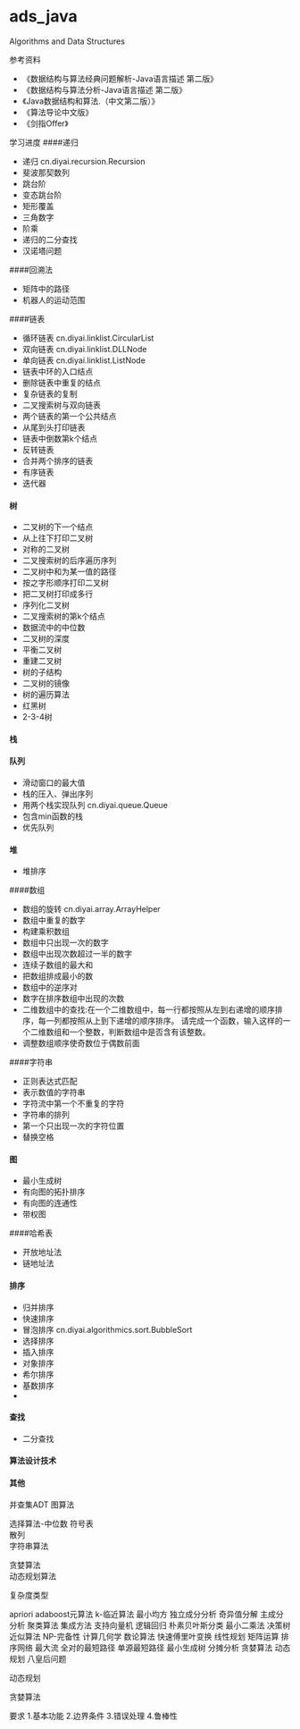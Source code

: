 # ads_java
Algorithms and Data Structures


参考资料

- 《数据结构与算法经典问题解析-Java语言描述 第二版》
- 《数据结构与算法分析-Java语言描述 第二版》
- 《Java数据结构和算法.（中文第二版）》
- 《算法导论中文版》
- 《剑指Offer》


学习进度
####递归
- 递归 cn.diyai.recursion.Recursion
- 斐波那契数列
- 跳台阶
- 变态跳台阶
- 矩形覆盖
- 三角数字
- 阶乘
- 递归的二分查找
- 汉诺塔问题



####回溯法
- 矩阵中的路径
- 机器人的运动范围

####链表
- 循环链表 cn.diyai.linklist.CircularList 
- 双向链表 cn.diyai.linklist.DLLNode 
- 单向链表 cn.diyai.linklist.ListNode 
- 链表中环的入口结点
- 删除链表中重复的结点
- 复杂链表的复制
- 二叉搜索树与双向链表
- 两个链表的第一个公共结点
- 从尾到头打印链表
- 链表中倒数第k个结点
- 反转链表
- 合并两个排序的链表
- 有序链表 
- 迭代器


#### 树
- 二叉树的下一个结点
- 从上往下打印二叉树
- 对称的二叉树
- 二叉搜索树的后序遍历序列
- 二叉树中和为某一值的路径
- 按之字形顺序打印二叉树
- 把二叉树打印成多行
- 序列化二叉树
- 二叉搜索树的第k个结点
- 数据流中的中位数
- 二叉树的深度
- 平衡二叉树
- 重建二叉树
- 树的子结构
- 二叉树的镜像
- 树的遍历算法
- 红黑树
- 2-3-4树

#### 栈


#### 队列
- 滑动窗口的最大值
- 栈的压入、弹出序列
- 用两个栈实现队列 cn.diyai.queue.Queue
- 包含min函数的栈
- 优先队列

#### 堆 
- 堆排序


####数组
- 数组的旋转 cn.diyai.array.ArrayHelper 
- 数组中重复的数字
- 构建乘积数组
- 数组中只出现一次的数字
- 数组中出现次数超过一半的数字
- 连续子数组的最大和
- 把数组排成最小的数
- 数组中的逆序对
- 数字在排序数组中出现的次数
- 二维数组中的查找:在一个二维数组中，每一行都按照从左到右递增的顺序排序，每一列都按照从上到下递增的顺序排序。
           请完成一个函数，输入这样的一个二维数组和一个整数，判断数组中是否含有该整数。
- 调整数组顺序使奇数位于偶数前面


####字符串
- 正则表达式匹配
- 表示数值的字符串
- 字符流中第一个不重复的字符
- 字符串的排列
- 第一个只出现一次的字符位置
- 替换空格

#### 图
- 最小生成树
- 有向图的拓扑排序
- 有向图的连通性
- 带权图


####哈希表
- 开放地址法
- 链地址法


#### 排序  
 - 归并排序
 - 快速排序
 - 冒泡排序 cn.diyai.algorithmics.sort.BubbleSort 
 - 选择排序
 - 插入排序
 - 对象排序
 - 希尔排序
 - 基数排序
 - 


#### 查找
 - 二分查找


#### 算法设计技术  



#### 其他
并查集ADT 
图算法 

选择算法-中位数 
符号表  
散列  
字符串算法  


贪婪算法  
动态规划算法  

复杂度类型  

apriori 
adaboost元算法 
k-临近算法 
最小均方 
独立成分分析 
奇异值分解 
主成分分析 
聚类算法 
集成方法 
支持向量机 
逻辑回归 
朴素贝叶斯分类 
最小二乘法 
决策树 
近似算法 
NP-完备性 
计算几何学 
数论算法 
快速傅里叶变换 
线性规划 
矩阵运算 
排序网络 
最大流 
全对的最短路径 
单源最短路径 
最小生成树 
分摊分析 
贪婪算法 
动态规划 
八皇后问题 



动态规划


贪婪算法


要求
1.基本功能
2.边界条件
3.错误处理
4.鲁棒性





